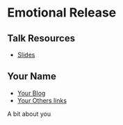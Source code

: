 # Emotional Release

## Talk Resources
* [Slides](https://github.com/DancinFosse/Talks/raw/refs/heads/main/Slides/EmotionalRelease.pptx)


## Your Name<!-- include: sara.md -->

* [Your Blog](https://you.blogspot.com/)
* [Your Others links](https://google.com/you)

A bit about you
<!-- endInclude -->

